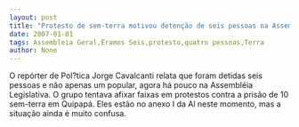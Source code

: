 ```yaml
---
layout: post
title: "Protesto de sem-terra motivou detenção de seis pessoas na Assembléia"
date: 2007-01-01
tags: Assembleia Geral,Éramos Seis,protesto,quatro pessoas,Terra
author: None
---
```

O repórter de Pol?tica Jorge Cavalcanti relata que foram detidas seis pessoas e não apenas um popular, agora há pouco na Assembléia Legislativa.
O grupo tentava afixar faixas em protestos contra a prisão de 10 sem-terra em Quipapá.
Eles estão no anexo I da Al neste momento, mas a situação ainda é muito confusa. 